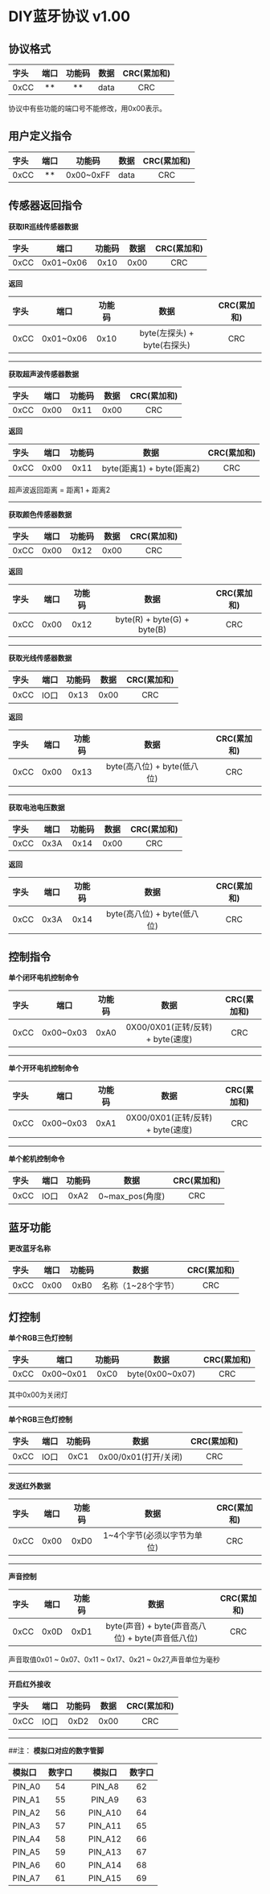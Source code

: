 # DIY蓝牙协议 v1.00

## 协议格式 
|字头| 端口 |功能码 |数据|CRC(累加和)|
|:---|:---:|:----:|:---:| :------: |
|0xCC| **  |  **  |data |   CRC   |

协议中有些功能的端口号不能修改，用0x00表示。
## 用户定义指令
|字头| 端口 |     功能码   | 数据|CRC(累加和)|
|:---|:---:|    :----:   |:---:| :------: |
|0xCC| **  |  0x00~0xFF  |data |   CRC   |
## 传感器返回指令
**获取IR巡线传感器数据**

|字头|     端口    | 功能码  | 数据|CRC(累加和)|
|:---|    :---:   | :----: |:---:| :------: |
|0xCC| 0x01~0x06  |  0x10  |0x00 |   CRC   |

**返回**

|字头|    端口     | 功能码|          数据             |CRC(累加和)|
|:---|   :---:    |:----:|         :---:             | :------: |
|0xCC| 0x01~0x06  |  0x10|byte(左探头) + byte(右探头) |   CRC   |


----------
**获取超声波传感器数据**

|字头| 端口 |功能码   | 数据|CRC(累加和)|
|:---|:---:|:----:  |:---:| :------: |
|0xCC| 0x00|  0x11  |0x00 |   CRC   |

**返回**

|字头|    端口     | 功能码|          数据             |CRC(累加和)|
|:---|   :---:    |:----:|         :---:             | :------: |
|0xCC|    0x00    |  0x11|byte(距离1) + byte(距离2) |   CRC   |

超声波返回距离 = 距离1 + 距离2


----------
**获取颜色传感器数据**

|字头| 端口 |功能码   | 数据|CRC(累加和)|
|:---|:---:|:----:  |:---:| :------: |
|0xCC| 0x00|  0x12  |0x00 |   CRC   |

**返回**

|字头|    端口     | 功能码|          数据             |CRC(累加和)|
|:---|   :---:    |:----:|         :---:             | :------: |
|0xCC|    0x00    |  0x12|byte(R) + byte(G) + byte(B)|   CRC   |


----------
**获取光线传感器数据**

|字头|     端口    | 功能码  | 数据|CRC(累加和)|
|:---|    :---:   | :----: |:---:| :------: |
|0xCC|     IO口   |  0x13  |0x00 |   CRC   |

**返回**

|字头|    端口     | 功能码|          数据             |CRC(累加和)|
|:---|   :---:    |:----:|         :---:             | :------: |
|0xCC|    0x00    |  0x13|byte(高八位) + byte(低八位) |   CRC   |

----------
**获取电池电压数据**

|字头|     端口    | 功能码  | 数据|CRC(累加和)|
|:---|    :---:   | :----: |:---:| :------: |
|0xCC|     0x3A   |  0x14  |0x00 |   CRC   |

**返回**

|字头|    端口     | 功能码|          数据             |CRC(累加和)|
|:---|   :---:    |:----:|         :---:             | :------: |
|0xCC|    0x3A    |  0x14|byte(高八位) + byte(低八位) |   CRC   |

## 控制指令
**单个闭环电机控制命令**

|字头|     端口    | 功能码  |               数据              |CRC(累加和)|
|:---|    :---:   | :----: |              :---:              | :------: |
|0xCC| 0x00~0x03  |  0xA0  |0X00/0X01(正转/反转) + byte(速度) |   CRC   |

----------
**单个开环电机控制命令**

|字头|     端口    | 功能码  |               数据              |CRC(累加和)|
|:---|    :---:   | :----: |              :---:              | :------: |
|0xCC| 0x00~0x03  |  0xA1  |0X00/0X01(正转/反转) + byte(速度) |   CRC   |

----------
**单个舵机控制命令**

|字头|     端口    | 功能码  |               数据              |CRC(累加和)|
|:---|    :---:   | :----: |              :---:              | :------: |
|0xCC|    IO口    |  0xA2  |          0~max_pos(角度)        |   CRC   |

## 蓝牙功能
**更改蓝牙名称**

|字头|     端口    | 功能码  |               数据              |CRC(累加和)|
|:---|    :---:   | :----: |              :---:              | :------: |
|0xCC|    0x00    |  0xB0  |          名称（1~28个字节）      |   CRC   |

## 灯控制
**单个RGB三色灯控制**

|字头|     端口    | 功能码  |               数据              |CRC(累加和)|
|:---|    :---:   | :----: |              :---:              | :------: |
|0xCC| 0x00~0x01  |  0xC0  |         byte(0x00~0x07)        |   CRC   |

其中0x00为关闭灯

----------
**单个RGB三色灯控制**

|字头|     端口    | 功能码  |               数据              |CRC(累加和)|
|:---|    :---:   | :----: |              :---:              | :------: |
|0xCC|    IO口    |  0xC1  |         0x00/0x01(打开/关闭)     |   CRC   |

----------
**发送红外数据**

|字头|     端口    | 功能码  |               数据              |CRC(累加和)|
|:---|    :---:   | :----: |              :---:              | :------: |
|0xCC|    0x00    |  0xD0  |    1~4个字节(必须以字节为单位)    |   CRC   |

----------
**声音控制**

|字头|     端口    | 功能码  |               数据                          |CRC(累加和)|
|:---|    :---:   | :----: |              :---:                          | :------: |
|0xCC|    0x0D    |  0xD1  |byte(声音) + byte(声音高八位) + byte(声音低八位)|   CRC   |

声音取值0x01 ~ 0x07、0x11 ~ 0x17、0x21 ~ 0x27,声音单位为毫秒

----------
**开启红外接收**

|字头|     端口    | 功能码  |               数据              |CRC(累加和)|
|:---|    :---:   | :----: |              :---:              | :------: |
|0xCC|    IO口    |  0xD2  |               0x00              |   CRC   |

----------
##注：
**模拟口对应的数字管脚**

| 模拟口 | 数字口  |      | 模拟口 | 数字口 |
| :---- | :-----:|:----:|  :----:| :----:|
|PIN_A0 |  54   |       |PIN_A8  |  62   |
|PIN_A1 |  55   |       |PIN_A9  |  63   |
|PIN_A2 |  56   |       |PIN_A10 |  64   |
|PIN_A3 |  57   |       |PIN_A11 |  65   |
|PIN_A4 |  58   |       |PIN_A12 |  66   |
|PIN_A5 |  59   |       |PIN_A13 |  67   |
|PIN_A6 |  60   |       |PIN_A14 |  68   |
|PIN_A7 |  61   |       |PIN_A15 |  69   |
